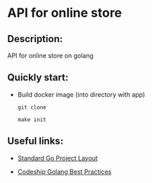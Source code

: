 # API for online store
## Description:
API for online store on golang

## Quickly start:
* Build docker image (into directory with app)

    ```git clone```

     ```make init```



## Useful links:

* [Standard Go Project Layout](https://github.com/golang-standards/project-layout)

* [Codeship Golang Best Practices](https://github.com/codeship/go-best-practices)